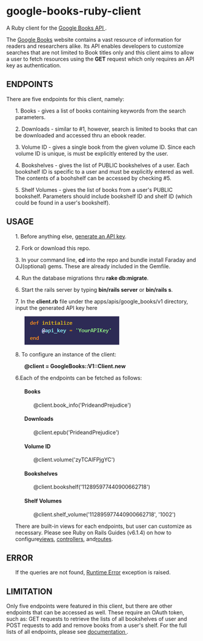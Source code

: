 # google-books-ruby-client

A Ruby client for the <a href='https://developers.google.com/books/docs/overview'> Google Books API <a>.

<div>The <a href ='https://books.google.com/'>Google Books</a> website contains a vast resource of information for readers and researchers alike. Its API enables developers to customize searches that are not limited to Book titles only and this client aims to allow a user to fetch resources using the <strong>GET</strong> request which only requires an API key as authentication.</div>
  
<h2>ENDPOINTS</h2>
There are five endpoints for this client, namely:
  <ul>1. Books - gives a list of books containing keywords from the search parameters.</ul>
  <ul>2. Downloads - similar to #1, however, search is limited to books that can be downloaded and accessed thru an ebook reader.</ul>
  <ul>3. Volume ID - gives a single book from the given volume ID. Since each volume ID is unique, is must be explicitly entered by the user.</ul>
  <ul>4. Bookshelves - gives the list of PUBLIC bookshelves of a user. Each bookshelf ID is specific to a user and must be explicitly entered as well. The contents of a boohshelf can be accessed by checking #5.</ul>
  <ul>5. Shelf Volumes - gives the list of books from a user's PUBLIC bookshelf. Parameters should include bookshelf ID and shelf ID (which could be found in a user's bookshelf).</ul>
  
<h2>USAGE</h2>
<ul>1. Before anything else, <a href='https://cloud.google.com/docs/authentication/api-keys?visit_id=637652443905382742-2139937274&rd=1'> generate an API key<a>.</ul>
<ul>2. Fork or download this repo.</ul> 
<ul>3. In your command line, <strong>cd</strong> into the repo and bundle install Faraday and OJ(optional) gems. These are already included in the Gemfile.</ul>
<ul>4. Run the database migrations thru <strong>rake db:migrate</strong>.</ul>
<ul>6. Start the rails server by typing <strong>bin/rails server</strong> or <strong>bin/rails s</strong>.</ul>
<ul>  
  7. In the <strong>client.rb</strong> file under the apps/apis/google_books/v1 directory, input the generated API key here
      <ol><div><img src='initialize.png'></img></div></ol>
</ul>
<ul>8. To configure an instance of the client: 
      <ol>
      <div><strong>@client = GoogleBooks::V1::Client.new</strong></div>
      </ol>
 </ul>
<ul>6.Each of the endpoints can be fetched as follows:
    <ol>
      <h4>Books</h4>
      <ol><div>@client.book_info('PrideandPrejudice')</div></ol>
    </ol>
  <ol>
      <h4>Downloads</h4>
      <ol><div>@client.epub('PrideandPrejudice')</div></ol>
    </ol>
  <ol>  
      <h4>Volume ID</h4>
      <ol><div>@client.volume('zyTCAlFPjgYC')</div></ol>
  </ol>
  <ol>
      <h4>Bookshelves</h4>
      <ol><div>@client.bookshelf('112895977440900662718')</div></ol>
  </ol>
  <ol>  
      <h4>Shelf Volumes</h4>
      <ol><div>@client.shelf_volume('112895977440900662718', '1002')</div></ol>
  </ol>
</ul>

<ul>There are built-in views for each endpoints, but user can customize as necessary. Please see Ruby on Rails Guides (v6.1.4) on how to configure<a href='https://guides.rubyonrails.org/layouts_and_rendering.html'>views<a>, <a href='https://guides.rubyonrails.org/action_controller_overview.html'> controllers<a>, and<a href='https://guides.rubyonrails.org/routing.html'>routes<a>.</ul>

<h2>ERROR</h2>
  <ul>If the queries are not found, <a href='https://github.com/paula4230/googlebooks-rb-client/blob/main/app/apis/google_books/v1/client.rb'> Runtime Error</a> exception is raised.</ul>

<h2>LIMITATION</h2>
<div>Only five endpoints were featured in this client, but there are other endpoints that can be accessed as well. These require an OAuth token, such as: GET requests to retrieve the lists of all bookshelves of user and POST requests to add and remove books from a user's shelf. For the full lists of all endpoints, please see <a href='https://developers.google.com/books/docs/v1/using#intro'> documentation <a>.</div>
